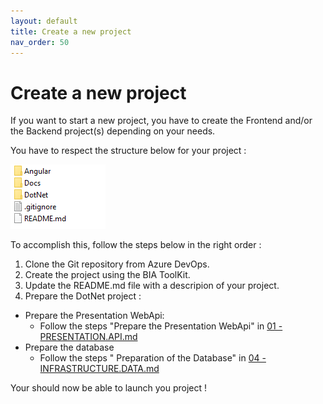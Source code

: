 ```yaml
---
layout: default
title: Create a new project
nav_order: 50
---
```


# Create a new project

If you want to start a new project, you have to create the Frontend and/or the Backend project(s) depending on your needs.

You have to respect the structure below for your project :  

![Structure of Project's folder](./Images/folderStructure.png)

To accomplish this, follow the steps below in the right order : 
1. Clone the Git repository from Azure DevOps.
2. Create the project using the BIA ToolKit.
3. Update the README.md file with a descripion of your project.
4. Prepare the DotNet project :
* Prepare the Presentation WebApi:
	* Follow the steps "Prepare the Presentation WebApi" in [01 - PRESENTATION.API.md](./Projects/01-PRESENTATION.API.md)
* Prepare the database
	* Follow the steps " Preparation of the Database" in [04 - INFRASTRUCTURE.DATA.md](./Projects/04-INFRASTRUCTURE.DATA.md)

Your should now be able to launch you project !


